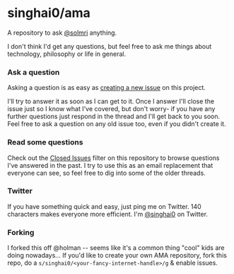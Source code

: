 # singhai0/ama

A repository to ask [@solmri](https://twitter.com/solmri) anything.

I don't think I'd get any questions, but feel free to ask me things about technology, philosophy or life in general.

### Ask a question

Asking a question is as easy as
[creating a new issue](https://github.com/singhai0/ama/issues/new) on this
project.

I'll try to answer it as soon as I can get to it. Once I answer I'll close the
issue just so I know what I've covered, but don't worry- if you have any further
questions just respond in the thread and I'll get back to you soon. Feel free to
ask a question on any old issue too, even if you didn't create it.

### Read some questions

Check out the [Closed Issues](https://github.com/singhai0/ama/issues?q=is%3Aissue+is%3Aclosed)
filter on this repository to browse questions I've answered in the past. I try
to use this as an email replacement that everyone can see, so feel free to dig
into some of the older threads.

### Twitter

If you have something quick and easy, just ping me on Twitter. 140 characters
makes everyone more efficient. I'm [@singhai0](https://twitter.com/singhai0) on
Twitter.

### Forking

I forked this off @holman -- seems like it's a common thing "cool" kids are doing nowadays... If you'd like to create your own AMA repository, fork this repo, do a `s/singhai0/<your-fancy-internet-handle>/g` & enable issues.